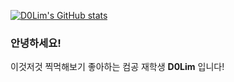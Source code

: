 


<!--  [![Hits](https://hits.seeyoufarm.com/api/count/incr/badge.svg?url=https%3A%2F%2Fgithub.com%2Fimdigo)](https://hits.seeyoufarm.com) -->


[![D0Lim's GitHub stats](https://github-readme-stats.vercel.app/api?username=d0lim&theme=graywhite&show_icons=true&hide=stars)](https://github.com/anuraghazra/github-readme-stats)


### 안녕하세요!
이것저것 찍먹해보기 좋아하는 컴공 재학생 **D0Lim** 입니다!  

<!--
**imdigo/imdigo** is a ✨ _special_ ✨ repository because its `README.md` (this file) appears on your GitHub profile.

Here are some ideas to get you started:

- 🔭 I’m currently working on ...
- 🌱 I’m currently learning ...
- 👯 I’m looking to collaborate on ...
- 🤔 I’m looking for help with ...
- 💬 Ask me about ...
- 📫 How to reach me: ...
- 😄 Pronouns: ...
- ⚡ Fun fact: ...
-->
